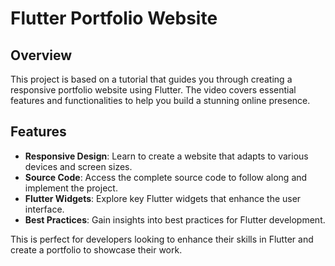 # Flutter Portfolio Website

## Overview
This project is based on a tutorial that guides you through creating a responsive portfolio website using Flutter. The video covers essential features and functionalities to help you build a stunning online presence.

## Features
- **Responsive Design**: Learn to create a website that adapts to various devices and screen sizes.
- **Source Code**: Access the complete source code to follow along and implement the project.
- **Flutter Widgets**: Explore key Flutter widgets that enhance the user interface.
- **Best Practices**: Gain insights into best practices for Flutter development.


This is perfect for developers looking to enhance their skills in Flutter and create a portfolio to showcase their work.
